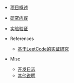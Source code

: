 <!-- * [README](README.md) -->

* [项目概述](overview/introduction.md)

* [研究内容](research/code_capability.md)

* [实验验证](experiments/leetcode/README.md)

* References
  * [基于LeetCode的实证研究](references/llm-leetcode-performance-empirical-study.md)
* Misc
  * [开发日志](misc/DEVLOG.md)
  * [其他说明](misc/Hello.md) 